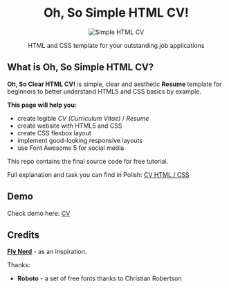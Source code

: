 <div align="center">
<h1 align="center">Oh, So Simple HTML CV!</h1>

<img alt="Simple HTML CV" src="https://github.com/ritaly/HTML-CSS-CV-demo/blob/master/img/resume_icon.png" />

HTML and CSS template for your outstanding job applications
</div>

## What is Oh, So Simple HTML CV?

**Oh, So Clear HTML CV!** is simple, clear and aesthetic **Resume** template for beginners to better understand HTML5 and CSS basics by example.

**This page will help you:**

* create legible *CV (Curriculum Vitae)* / *Resume*
* create website with HTML5 and CSS
* create CSS flexbox layout
* implement good-looking responsive layouts
* use Font Awesome 5 for social media

This repo contains the final source code for free tutorial.

Full explanation and task you can find in Polish: [CV HTML / CSS](https://www.flynerd.pl/2018/07/stworz-cv-w-html-i-css-krok-po-kroku.html)

## Demo
Check demo here: [CV](https://vapoafe.github.io/)

## Credits

**[Fly Nerd](https://www.flynerd.pl/)** - as an inspiration.

Thanks:

- **Roboto** - a set of free fonts thanks to Christian Robertson
